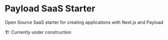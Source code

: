 # Payload SaaS Starter

Open Source SaaS starter for creating applications with Next.js and Payload

🏗️ Currently under construction
